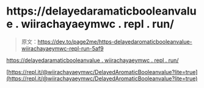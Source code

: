 # https://delayedaramaticbooleanvalue . wiirachayaeymwc . repl . run/

> 原文：<https://dev.to/page2me/https-delayedaromaticbooleanvalue-wiirachayaeymwc-repl-run-5af9>

[https://delayedaramaticbooleanvalue . wiirachayaeymwc . repl . run/](https://delayedaromaticbooleanvalue.wiirachayaeymwc.repl.run/)

[https://repl.it/@wiirachayaeymwc/DelayedAromaticBooleanvalue?lite=true](https://repl.it/@wiirachayaeymwc/DelayedAromaticBooleanvalue?lite=true)